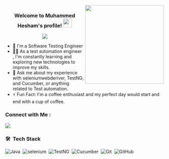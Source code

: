 
<img width="250" align="right" src="https://c.tenor.com/_DOBjnGspYAAAAAM/code-coding.gif">

<h3 align="center">
  Welcome to Muhammed Hesham's profile!
  <img src="https://media.giphy.com/media/hvRJCLFzcasrR4ia7z/giphy.gif" width="28">
</h3>

<p align="center">
  <a href="https://github.com/DenverCoder1/readme-typing-svg"><img src="https://readme-typing-svg.herokuapp.com/?lines=Test%20Automation%20engineer;Always%20learning%20new%20things&font=Fira%20Code&center=true&width=440&height=45&color=f75c7e&vCenter=true&size=22"></a>
</p> 


- 🏢 I'm a Software Testing Engineer 
- 👨‍💻 As a test automation engineer , I'm constantly learning and exploring new technologies to improve my skills.
- 💬 Ask me about my experience with seleniumwebderiver, TestNG, and Cucumber, or anything related to Test automation.
- ⚡ Fun Fact: I'm a coffee enthusiast and my perfect day would start and end with a cup of coffee.
<!-- Typing SVG by DenverCoder1 - https://github.com/DenverCoder1/readme-typing-svg -->


### Connect with Me :
<a href="https://linkedin.com/in/muhammed-hesham" target="_blank"><img src="https://img.shields.io/badge/-Muhammed%20Hesham-0077B5?style=for-the-badge&logo=Linkedin&logoColor=white"/></a>

### 🛠 &nbsp;Tech Stack
![Java](https://img.shields.io/badge/-Java-05122A?style=flat&logo=Java)&nbsp;
![selenium](https://img.shields.io/badge/-selenium-05122A?style=flat&logo=selenium&logoColor=563D7C)&nbsp;
![TestNG](https://img.shields.io/badge/-TestNG-05122A?style=flat&logo=TestNG)&nbsp;
![Cucumber](https://img.shields.io/badge/-Cucumber-05122A?style=flat&logo=Cucumber&logoColor=1572B6)&nbsp;
![Git](https://img.shields.io/badge/-Git-05122A?style=flat&logo=git)&nbsp;
![GitHub](https://img.shields.io/badge/-GitHub-05122A?style=flat&logo=github)&nbsp;


